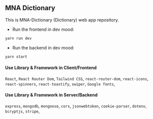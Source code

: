## MNA Dictionary

This is MNA-Dictionary (Dictionary) web app repository.

- Run the frontend in dev mood:

```bash
yarn run dev
```

- Run the backend in dev mood:

```bash
yarn start
```

#### Use Library & Framework in Client/Frontend

`React`, `React Router Dom`, `Tailwind CSS`, `react-router-dom`, `react-icons`, `react-spinners`, `react-toastify`, `swiper`, `Google fonts`,

#### Use Library & Framework in Server/Backend

`express`, `mongodb`, `mongoose`, `cors`, `jsonwebtoken`, `cookie-parser`, `dotenv`, `bcryptjs`, `stripe`,
